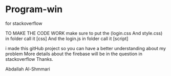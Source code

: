 # Program-win
for stackoverflow 

TO MAKE THE CODE WORK 
make sure to put the (login.css And style.css) in folder call it [css]
And the login.js in folder call it [script]

i made this gitHub project so you can have a better understanding about my problem 
More details about the firebase will be in the question in stackoverflow
Thanks.

Abdallah Al-Shmmari
